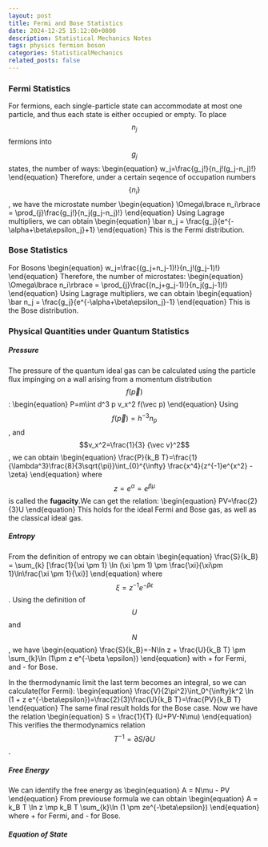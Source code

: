 ```yaml
---
layout: post
title: Fermi and Bose Statistics
date: 2024-12-25 15:12:00+0800
description: Statistical Mechanics Notes 
tags: physics fermion boson
categories: StatisticalMechanics
related_posts: false
---
```



### Fermi Statistics
For fermions, each single-particle state can accommodate at most one particle, and thus each state is either occupied or empty. To place $$n_j$$ fermions into $$g_j$$ states, the number of ways:
\begin{equation}
w_j=\frac{g_j!}{n_j!(g_j-n_j)!}
\end{equation}
Therefore, under a certain seqence of occupation numbers$$\lbrace n_i\rbrace$$, we have the microstate number
\begin{equation}
\Omega\lbrace n_i\rbrace = \prod_{j}\frac{g_j!}{n_j(g_j-n_j)!}
\end{equation}
Using Lagrage multipliers, we can obtain
\begin{equation}
\bar n_j = \frac{g_j}{e^{-\alpha+\beta\epsilon_j}+1}
\end{equation}
This is the Fermi distribution.

### Bose Statistics
For Bosons
\begin{equation}
w_j=\frac{(g_j+n_j-1)!}{n_j!(g_j-1)!}
\end{equation}
Therefore, the number of microstates:
\begin{equation}
\Omega\lbrace n_i\rbrace = \prod_{j}\frac{(n_j+g_j-1)!}{n_j(g_j-1)!}
\end{equation}
Using Lagrage multipliers, we can obtain
\begin{equation}
\bar n_j = \frac{g_j}{e^{-\alpha+\beta\epsilon_j}-1}
\end{equation}
This is the Bose distribution.

### Physical Quantities under Quantum Statistics
##### Pressure
The pressure of the quantum ideal gas can be calculated using the particle flux impinging on a wall arising from a momentum distribution $$f(\vec p)$$:
\begin{equation}
P=m\int d^3 p v_x^2 f(\vec p)
\end{equation}
Using $$f(\vec p) = h^{-3} n_p$$, and $$v_x^2=\frac{1}{3} {\vec v}^2$$, we can obtain
\begin{equation}
\frac{P}{k_B T}=\frac{1}{\lambda^3}\frac{8}{3\sqrt{\pi}}\int_{0}^{\infty} \frac{x^4}{z^{-1}e^{x^2} -\zeta}
\end{equation}
where $$z = e^\alpha = e^{\beta \mu}$$ is called the **fugacity**.We can get the relation:
\begin{equation}
PV=\frac{2}{3}U
\end{equation}
This holds for the ideal Fermi and Bose gas, as well as the classical ideal gas.

##### Entropy
From the definition of entropy we can obtain
\begin{equation}
\frac{S}{k_B} = \sum_{k} [\frac{1}{\xi \pm 1} \ln (\xi \pm 1) \pm \frac{\xi}{\xi\pm 1}\ln\frac{\xi \pm 1}{\xi}]
\end{equation}
where $$\xi = z^{-1} e^{-\beta\epsilon}$$. Using the definition of $$U$$ and $$N$$, we have
\begin{equation}
\frac{S}{k_B}=-N\ln z + \frac{U}{k_B T} \pm \sum_{k}\ln (1\pm z e^{-\beta \epsilon})
\end{equation}
with + for Fermi, and - for Bose.

In the thermodynamic limit the last term becomes an integral, so we can calculate(for Fermi):
\begin{equation}
\frac{V}{2\pi^2}\int_0^{\infty}k^2 \ln (1 + z e^{-\beta\epsilon})=\frac{2}{3}\frac{U}{k_B T}=\frac{PV}{k_B T}
\end{equation}
The same final result holds for the Bose case. Now we have the relation
\begin{equation}
S = \frac{1}{T} (U+PV-N\mu)
\end{equation}
This verifies the thermodynamics relation $$T^{-1} = \partial S/\partial U$$.
##### Free Energy
We can identify the free energy as
\begin{equation}
A = N\mu - PV
\end{equation}
From previouse formula we can obtain
\begin{equation}
A = k_B T \ln z \mp k_B T \sum_{k}\ln (1 \pm ze^{-\beta\epsilon})
\end{equation}
where + for Fermi, and - for Bose.
##### Equation of State
